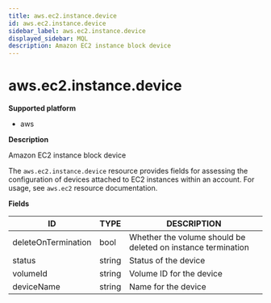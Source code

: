 ```yaml
---
title: aws.ec2.instance.device
id: aws.ec2.instance.device
sidebar_label: aws.ec2.instance.device
displayed_sidebar: MQL
description: Amazon EC2 instance block device
---
```


# aws.ec2.instance.device

**Supported platform**

- aws

**Description**

Amazon EC2 instance block device

The `aws.ec2.instance.device` resource provides fields for assessing the configuration of devices attached to EC2 instances within an account. For usage, see `aws.ec2` resource documentation.

**Fields**

| ID                  | TYPE   | DESCRIPTION                                                  |
| ------------------- | ------ | ------------------------------------------------------------ |
| deleteOnTermination | bool   | Whether the volume should be deleted on instance termination |
| status              | string | Status of the device                                         |
| volumeId            | string | Volume ID for the device                                     |
| deviceName          | string | Name for the device                                          |
